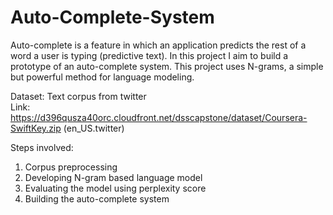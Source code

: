 # Auto-Complete-System

Auto-complete is a feature in which an application predicts the rest of a word a user is typing (predictive text). In this project I aim to build a prototype of an auto-complete system. This project uses N-grams, a simple but powerful method for language modeling.

Dataset: Text corpus from twitter  
Link: https://d396qusza40orc.cloudfront.net/dsscapstone/dataset/Coursera-SwiftKey.zip (en_US.twitter)


Steps involved: 
1. Corpus preprocessing
2. Developing N-gram based language model
3. Evaluating the model using perplexity score
4. Building the auto-complete system
